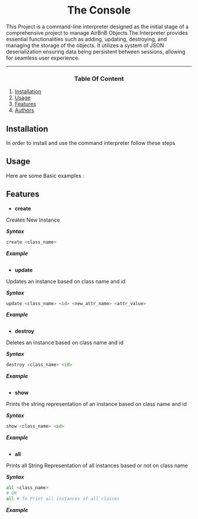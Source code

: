 <center><h1>The Console</center></h1>
This Project is a command-line interpreter designed as the initial stage of a comprehensive project to manage AirBnB Objects.The Interpreter provides essential functionalities such as adding, updating, destroying, and managing the storage of the objects. It utilizes a system of JSON deserialization ensuring data being persistent between sessions, allowing for seamless user experience.

---

<center><h3>Table Of Content</center></h3>

1. [Installation](#installation)
2. [Usage](#usage)
3. [Features](#features)
4. [Authors](#authors)


## Installation
In order to install and use the command interpreter follow these steps

## Usage
Here are some Basic examples :

## Features
- **create**

Creates New Instance

***Syntax***
```python
create <class_name>
```

***Example***
```python


```
- **update**

Updates an instance based on class name and id

***Syntax***
```python
update <class_name> <id> <new_attr_name> <attr_value>
```

***Example***
```python


```
- **destroy**

Deletes an instance based on class name and id

***Syntax***
```python
destroy <class_name> <id>
```

***Example***
```python


```
- **show**

Prints the string representation of an instance based on class name and id

***Syntax***
```python
show <class_name> <id>
```

***Example***
```python


```
- **all**

Prints all String Representation of all instances based or not on class name

***Syntax***
```python
all <class_name>
# OR
all # To Print all instances of all classes
```

***Example***
```python


```